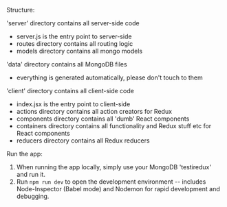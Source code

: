 Structure:

'server' directory contains all server-side code
  - server.js is the entry point to server-side
  - routes directory contains all routing logic
  - models directory contains all mongo models

'data' directory contains all MongoDB files
  - everything is generated automatically, please don't touch to them

'client' directory contains all client-side code
  - index.jsx is the entry point to client-side
  - actions directory contains all action creators for Redux
  - components directory contains all 'dumb' React components
  - containers directory contains all functionality and Redux stuff etc for React components
  - reducers directory contains all Redux reducers

Run the app:

  1. When running the app locally, simply use your MongoDB 'testiredux' and run it.
  2. Run `npm run dev` to open the development environment -- includes Node-Inspector (Babel mode) and Nodemon for rapid development and debugging.
